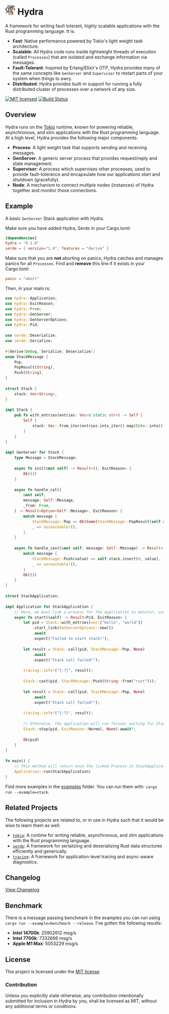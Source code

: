 # <img src=".github/hydra.png" width="32" height="32"> Hydra
 
A framework for writing fault tolerant, highly scalable applications with the Rust programming language. It is:

- **Fast**: Native performance powered by Tokio's light weight task architecture.
- **Scalable**: All Hydra code runs inside lightweight threads of execution (called `Processes`) that are isolated and exchange information via messages.
- **Fault-Tolerant**: Inspired by Erlang/Elixir's OTP, Hydra provides many of the same concepts like `GenServer` and `Supervisor` to restart parts of your system when things to awry.
- **Distributed**: Hydra provides built-in support for running a fully distributed cluster of processes over a network of any size.

<!-- Remove until we sort out the issues with crates.io>
<!-- [![Crates.io][crates-badge]][crates-url] -->
<!-- [![Docs.rs][docs-badge]][docs-url] -->
[![MIT licensed][mit-badge]][mit-url]
[![Build Status][actions-badge]][actions-url]

[crates-badge]: https://img.shields.io/crates/v/hydra.svg
[crates-url]: https://crates.io/crates/hydra
[docs-badge]: https://img.shields.io/docsrs/hydra/latest
[docs-url]: https://docs.rs/hydra
[mit-badge]: https://img.shields.io/badge/license-MIT-blue.svg
[mit-url]: https://github.com/dtzxporter/hydra/blob/main/LICENSE
[actions-badge]: https://github.com/dtzxporter/hydra/workflows/CI/badge.svg
[actions-url]: https://github.com/dtzxporter/hydra/actions/workflows/ci.yml?query=branch%3Amain++

## Overview
Hydra runs on the [Tokio](https://github.com/tokio-rs/tokio) runtime, known for powering reliable, asynchronous, and slim applications with the Rust programming language. At a high level, Hydra provides the following major components:

- **Process**: A light weight task that supports sending and receiving messages.
- **GenServer**: A generic server process that provides request/reply and state management.
- **Supervisor**: A process which supervises other processes, used to provide fault-tolerance and encapsulate how our applications start and shutdown (gracefully).
- **Node**: A mechanism to connect multiple nodes (instances) of Hydra together and monitor those connections.

## Example
A basic `GenServer` Stack application with Hydra.

Make sure you have added Hydra, Serde in your Cargo.toml:
```toml
[dependencies]
hydra = "0.1.0"
serde = { version="1.0", features = "derive" }
```

Make sure that you are **not** aborting on panics, Hydra catches and manages panics for all `Processes`. Find and **remove** this line if it exists in your Cargo.toml:
```toml
panic = "abort"
```

Then, in your main.rs:
```rust
use hydra::Application;
use hydra::ExitReason;
use hydra::From;
use hydra::GenServer;
use hydra::GenServerOptions;
use hydra::Pid;

use serde::Deserialize;
use serde::Serialize;

#[derive(Debug, Serialize, Deserialize)]
enum StackMessage {
    Pop,
    PopResult(String),
    Push(String),
}

struct Stack {
    stack: Vec<String>,
}

impl Stack {
    pub fn with_entries(entries: Vec<&'static str>) -> Self {
        Self {
            stack: Vec::from_iter(entries.into_iter().map(Into::into)),
        }
    }
}

impl GenServer for Stack {
    type Message = StackMessage;

    async fn init(&mut self) -> Result<(), ExitReason> {
        Ok(())
    }

    async fn handle_call(
        &mut self,
        message: Self::Message,
        _from: From,
    ) -> Result<Option<Self::Message>, ExitReason> {
        match message {
            StackMessage::Pop => Ok(Some(StackMessage::PopResult(self.stack.remove(0)))),
            _ => unreachable!(),
        }
    }

    async fn handle_cast(&mut self, message: Self::Message) -> Result<(), ExitReason> {
        match message {
            StackMessage::Push(value) => self.stack.insert(0, value),
            _ => unreachable!(),
        }
        Ok(())
    }
}

struct StackApplication;

impl Application for StackApplication {
    // Here, we must link a process for the application to monitor, usually, a Supervisor, but it can be any process.
    async fn start(&self) -> Result<Pid, ExitReason> {
        let pid = Stack::with_entries(vec!["hello", "world"])
            .start_link(GenServerOptions::new())
            .await
            .expect("Failed to start stack!");

        let result = Stack::call(pid, StackMessage::Pop, None)
            .await
            .expect("Stack call failed!");

        tracing::info!("{:?}", result);

        Stack::cast(pid, StackMessage::Push(String::from("rust")));

        let result = Stack::call(pid, StackMessage::Pop, None)
            .await
            .expect("Stack call failed!");

        tracing::info!("{:?}", result);

        // Otherwise, the application will run forever waiting for Stack to terminate.
        Stack::stop(pid, ExitReason::Normal, None).await?;

        Ok(pid)
    }
}

fn main() {
    // This method will return once the linked Process in StackApplication::start has terminated.
    Application::run(StackApplication)
}
```

Find more examples in the [examples](https://github.com/dtzxporter/hydra/tree/main/hydra/examples) folder. You can run them with: `cargo run --example=stack`.

## Related Projects
The following projects are related to, or in use in Hydra such that it would be wise to learn them as well:

* [`tokio`]: A runtime for writing reliable, asynchronous, and slim applications with the Rust programming language.
* [`serde`]: A framework for serializing and deserializing Rust data structures efficiently and generically.
* [`tracing`]: A framework for application-level tracing and async-aware diagnostics.

[`tokio`]: https://github.com/tokio-rs/tokio
[`serde`]: https://github.com/serde-rs/serde
[`tracing`]: https://github.com/tokio-rs/tracing

## Changelog
[View Changelog](https://github.com/dtzxporter/hydra/blob/main/CHANGELOG.md)

## Benchmark
There is a message passing benchmark in the examples you can run using `cargo run --example=benchmark --release`. I've gotten the following results:

- **Intel 14700k**: 25902612 msg/s
- **Intel 7700k**: 7332666 msg/s
- **Apple M1 Max**: 5053229 msg/s

## License
This project is licensed under the [MIT license](https://github.com/dtzxporter/hydra/blob/main/LICENSE)

### Contribution
Unless you explicitly state otherwise, any contribution intentionally submitted for inclusion in Hydra by you, shall be licensed as MIT, without any additional terms or conditions.